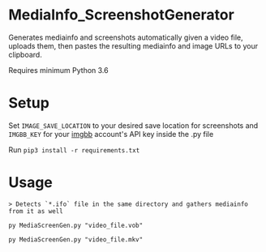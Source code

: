 # MediaInfo_ScreenshotGenerator
Generates mediainfo and screenshots automatically given a video file, uploads them, then pastes the resulting mediainfo and image URLs to your clipboard.

Requires minimum Python 3.6


# Setup
Set `IMAGE_SAVE_LOCATION` to your desired save location for screenshots and `IMGBB_KEY` for your [imgbb](https://imgbb.com/) account's API key inside the .py file

Run `pip3 install -r requirements.txt`


# Usage
	
	> Detects `*.ifo` file in the same directory and gathers mediainfo from it as well

    py MediaScreenGen.py "video_file.vob"

    py MediaScreenGen.py "video_file.mkv"
